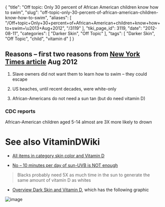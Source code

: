 {
    "title": "Off topic: Only 30 percent of African American children know how to swim",
    "slug": "off-topic-only-30-percent-of-african-american-children-know-how-to-swim",
    "aliases": [
        "/Off+topic+Only+30+percent+of+African+American+children+know+how+to+swim+\u2013+Aug+2012",
        "/3119"
    ],
    "tiki_page_id": 3119,
    "date": "2012-08-11",
    "categories": [
        "Darker Skin",
        "Off Topic"
    ],
    "tags": [
        "Darker Skin",
        "Off Topic",
        "child",
        "vitamin d"
    ]
}


## Reasons  – first two reasons from [New York Times article](http://www.nytimes.com/2012/08/11/opinion/water-damage-more-blacks-lack-swimming-skills.html?_r=1%20) Aug 2012

1. Slave owners did not want them to learn how to swim – they could escape 

1. US beaches, until recent decades, were white-only

1. African-Americans do not need a sun tan (but do need vitamin D)

### CDC reports

African-American children aged 5-14 almost are 3X more likely to drown

# See also VitaminDWiki

* [All items in category skin color and Vitamin D](https://www.VitaminDWiki.com/tiki-browse_categories.php?parentId=2&sort_mode=created_desc)

* [No – 10 minutes per day of sun-UVB is NOT enough](/tags/no-10-minutes-per-day-of-sun-uvb-is-not-enough.html)

> Blacks probably need 5X as much time in the sun to generate the same amount of vitamin D as whites

* [Overview Dark Skin and Vitamin D](/tags/overview-dark-skin-and-vitamin-d.html), which has the following graphic

<img src="/attachments/d3.mock.jpg" alt="image">